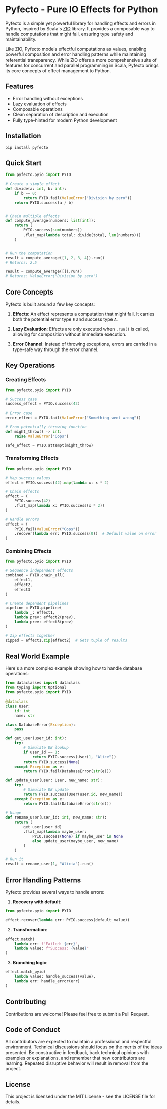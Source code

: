 # Pyfecto - Pure IO Effects for Python

Pyfecto is a simple yet powerful library for handling effects and errors in Python, inspired by Scala's [ZIO](https://zio.dev/) library.
It provides a composable way to handle computations that might fail, ensuring type safety and maintainability.

Like ZIO, Pyfecto models effectful computations as values, enabling powerful composition and error handling patterns while maintaining referential transparency.
While ZIO offers a more comprehensive suite of features for concurrent and parallel programming in Scala, Pyfecto brings its core concepts of effect management to Python.

## Features

- Error handling without exceptions
- Lazy evaluation of effects
- Composable operations
- Clean separation of description and execution
- Fully type-hinted for modern Python development

## Installation

```bash
pip install pyfecto
```

## Quick Start

```python
from pyfecto.pyio import PYIO

# Create a simple effect
def divide(a: int, b: int):
    if b == 0:
        return PYIO.fail(ValueError("Division by zero"))
    return PYIO.success(a / b)


# Chain multiple effects
def compute_average(numbers: list[int]):
    return (
        PYIO.success(sum(numbers))
        .flat_map(lambda total: divide(total, len(numbers)))
    )


# Run the computation
result = compute_average([1, 2, 3, 4]).run()
# Returns: 2.5

result = compute_average([]).run()
# Returns: ValueError("Division by zero")
```

## Core Concepts

Pyfecto is built around a few key concepts:

1. **Effects**: An effect represents a computation that might fail. It carries both the potential error type `E` and success type `A`.

2. **Lazy Evaluation**: Effects are only executed when `.run()` is called, allowing for composition without immediate execution.

3. **Error Channel**: Instead of throwing exceptions, errors are carried in a type-safe way through the error channel.

## Key Operations

### Creating Effects

```python
from pyfecto.pyio import PYIO

# Success case
success_effect = PYIO.success(42)

# Error case
error_effect = PYIO.fail(ValueError("Something went wrong"))

# From potentially throwing function
def might_throw() -> int:
    raise ValueError("Oops")

safe_effect = PYIO.attempt(might_throw)
```

### Transforming Effects

```python
from pyfecto.pyio import PYIO

# Map success values
effect = PYIO.success(42).map(lambda x: x * 2)

# Chain effects
effect = (
    PYIO.success(42)
    .flat_map(lambda x: PYIO.success(x * 2))
)

# Handle errors
effect = (
    PYIO.fail(ValueError("Oops"))
    .recover(lambda err: PYIO.success(0))  # Default value on error
)
```

### Combining Effects

```python
from pyfecto.pyio import PYIO

# Sequence independent effects
combined = PYIO.chain_all(
    effect1,
    effect2,
    effect3
)

# Create dependent pipelines
pipeline = PYIO.pipeline(
    lambda _: effect1,
    lambda prev: effect2(prev),
    lambda prev: effect3(prev)
)

# Zip effects together
zipped = effect1.zip(effect2)  # Gets tuple of results
```

## Real World Example

Here's a more complex example showing how to handle database operations:

```python
from dataclasses import dataclass
from typing import Optional
from pyfecto.pyio import PYIO

@dataclass
class User:
    id: int
    name: str

class DatabaseError(Exception):
    pass

def get_user(user_id: int):
    try:
        # Simulate DB lookup
        if user_id == 1:
            return PYIO.success(User(1, "Alice"))
        return PYIO.success(None)
    except Exception as e:
        return PYIO.fail(DatabaseError(str(e)))

def update_user(user: User, new_name: str):
    try:
        # Simulate DB update
        return PYIO.success(User(user.id, new_name))
    except Exception as e:
        return PYIO.fail(DatabaseError(str(e)))

# Usage
def rename_user(user_id: int, new_name: str):
    return (
        get_user(user_id)
        .flat_map(lambda maybe_user: 
            PYIO.success(None) if maybe_user is None
            else update_user(maybe_user, new_name)
        )
    )

# Run it
result = rename_user(1, "Alicia").run()
```

## Error Handling Patterns

Pyfecto provides several ways to handle errors:

1. **Recovery with default**:
```python
from pyfecto.pyio import PYIO

effect.recover(lambda err: PYIO.success(default_value))
```

2. **Transformation**:
```python
effect.match(
    lambda err: f"Failed: {err}",
    lambda value: f"Success: {value}"
)
```

3. **Branching logic**:
```python
effect.match_pyio(
    lambda value: handle_success(value),
    lambda err: handle_error(err)
)
```

## Contributing
Contributions are welcome! Please feel free to submit a Pull Request.


## Code of Conduct
All contributors are expected to maintain a professional and respectful environment. Technical discussions should focus on the merits of the ideas presented.
Be constructive in feedback, back technical opinions with examples or explanations, and remember that new contributors are learning. 
Repeated disruptive behavior will result in removal from the project.

## License

This project is licensed under the MIT License - see the LICENSE file for details.